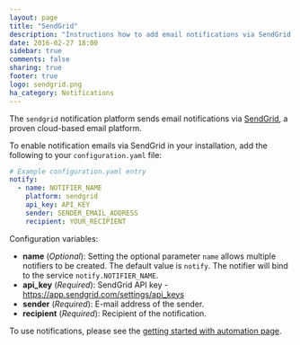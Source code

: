 ```yaml
---
layout: page
title: "SendGrid"
description: "Instructions how to add email notifications via SendGrid to Home Assistant."
date: 2016-02-27 18:00
sidebar: true
comments: false
sharing: true
footer: true
logo: sendgrid.png
ha_category: Notifications
---
```


The `sendgrid` notification platform sends email notifications via [SendGrid](https://sendgrid.com/), a proven cloud-based email platform.

To enable notification emails via SendGrid in your installation, add the following to your `configuration.yaml` file:

```yaml
# Example configuration.yaml entry
notify:
  - name: NOTIFIER_NAME
    platform: sendgrid
    api_key: API_KEY
    sender: SENDER_EMAIL_ADDRESS
    recipient: YOUR_RECIPIENT
```

Configuration variables:

- **name** (*Optional*): Setting the optional parameter `name` allows multiple notifiers to be created. The default value is `notify`. The notifier will bind to the service `notify.NOTIFIER_NAME`.
- **api_key** (*Required*): SendGrid API key - https://app.sendgrid.com/settings/api_keys
- **sender** (*Required*): E-mail address of the sender.
- **recipient** (*Required*): Recipient of the notification.

To use notifications, please see the [getting started with automation page](/getting-started/automation/).
